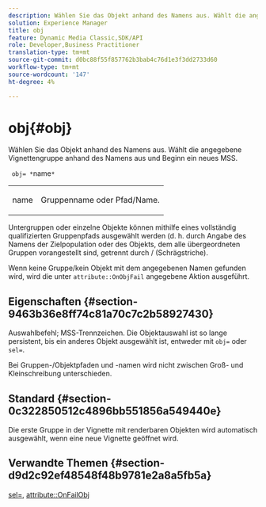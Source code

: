 ```yaml
---
description: Wählen Sie das Objekt anhand des Namens aus. Wählt die angegebene Vignettengruppe anhand des Namens aus und Beginn ein neues MSS.
solution: Experience Manager
title: obj
feature: Dynamic Media Classic,SDK/API
role: Developer,Business Practitioner
translation-type: tm+mt
source-git-commit: d0bc88f55f857762b3bab4c76d1e3f3dd2733d60
workflow-type: tm+mt
source-wordcount: '147'
ht-degree: 4%

---
```



# obj{#obj}

Wählen Sie das Objekt anhand des Namens aus. Wählt die angegebene Vignettengruppe anhand des Namens aus und Beginn ein neues MSS.

` obj= *`name`*`

<table id="simpletable_6E0DA6CBCDCF4CDDAFA5A4C38E0D5FC5"> 
 <tr class="strow"> 
  <td class="stentry"> <p> <span class="codeph"> <span class="varname"> name  </span> </span> </p> </td> 
  <td class="stentry"> <p>Gruppenname oder Pfad/Name. </p> </td> 
 </tr> 
</table>

Untergruppen oder einzelne Objekte können mithilfe eines vollständig qualifizierten Gruppenpfads ausgewählt werden (d. h. durch Angabe des Namens der Zielpopulation oder des Objekts, dem alle übergeordneten Gruppen vorangestellt sind, getrennt durch / (Schrägstriche).

Wenn keine Gruppe/kein Objekt mit dem angegebenen Namen gefunden wird, wird die unter `attribute::OnObjFail` angegebene Aktion ausgeführt.

## Eigenschaften {#section-9463b36e8ff74c81a70c7c2b58927430}

Auswahlbefehl; MSS-Trennzeichen. Die Objektauswahl ist so lange persistent, bis ein anderes Objekt ausgewählt ist, entweder mit `obj=` oder `sel=`.

Bei Gruppen-/Objektpfaden und -namen wird nicht zwischen Groß- und Kleinschreibung unterschieden.

## Standard {#section-0c322850512c4896bb551856a549440e}

Die erste Gruppe in der Vignette mit renderbaren Objekten wird automatisch ausgewählt, wenn eine neue Vignette geöffnet wird.

## Verwandte Themen {#section-d9d2c92ef48548f48b9781e2a8a5fb5a}

[sel=](../../../../../ir-api/http-protocol/image-rendering-api-ref/c-ir-http-protocol-ref/c-ir-http-protocol-command-reference/r-ir-sel.md#reference-01322c58d414481385c29fcdd27a090b),  [attribute::OnFailObj](../../../../../ir-api/material-cat/image-rendering-api-ref/c-ir-material-catalog/c-ir-attributes-reference/r-ir-onfailobj.md#reference-4c6ba90418e84da5831f8573bbbf2c8d)
